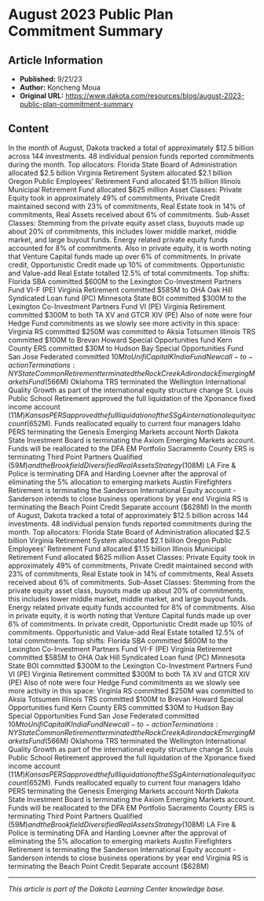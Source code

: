 # August 2023 Public Plan Commitment Summary

## Article Information
- **Published:** 9/21/23
- **Author:** Koncheng Moua
- **Original URL:** https://www.dakota.com/resources/blog/august-2023-public-plan-commitment-summary

## Content

In the month of August, Dakota tracked a total of approximately $12.5 billion across 144 investments. 48 individual pension funds reported commitments during the month. Top allocators: Florida State Board of Administration allocated $2.5 billion Virginia Retirement System allocated $2.1 billion Oregon Public Employees’ Retirement Fund allocated $1.15 billion Illinois Municipal Retirement Fund allocated $625 million Asset Classes: Private Equity took in approximately 49% of commitments, Private Credit maintained second with 23% of commitments, Real Estate took in 14% of commitments, Real Assets received about 6% of commitments. Sub-Asset Classes: Stemming from the private equity asset class, buyouts made up about 20% of commitments, this includes lower middle market, middle market, and large buyout funds. Energy related private equity funds accounted for 8% of commitments. Also in private equity, it is worth noting that Venture Capital funds made up over 6% of commitments. In private credit, Opportunistic Credit made up 10% of commitments. Opportunistic and Value-add Real Estate totalled 12.5% of total commitments. Top shifts: Florida SBA committed $600M to the Lexington Co-Investment Partners Fund VI-F (PE) Virginia Retirement committed $585M to OHA Oak Hill Syndicated Loan fund (PC) Minnesota State BOI committed $300M to the Lexington Co-Investment Partners Fund VI (PE) Virginia Retirement committed $300M to both TA XV and GTCR XIV (PE) Also of note were four Hedge Fund commitments as we slowly see more activity in this space: Virginia RS committed $250M was committed to Aksia Totsumen Illinois TRS committed $100M to Brevan Howard Special Opportunities fund Kern County ERS committed $30M to Hudson Bay Special Opportunities Fund San Jose Federated committed $10M to Unifi Capital K India Fund New call-to-action Terminations: NY State Common Retirement terminated the Rock Creek Adirondack Emerging Markets Fund ($566M) Oklahoma TRS terminated the Wellington International Quality Growth as part of the international equity structure change St. Louis Public School Retirement approved the full liquidation of the Xponance fixed income account ($11M) Kansas PERS approved the full liquidation of the SSgA international equity account ($652M). Funds reallocated equally to current four managers Idaho PERS terminating the Genesis Emerging Markets account North Dakota State Investment Board is terminating the Axiom Emerging Markets account. Funds will be reallocated to the DFA EM Portfolio Sacramento County ERS is terminating Third Point Partners Qualified ($59M) and the Brookfield Diversified Real Assets Strategy ($108M) LA Fire & Police is terminating DFA and Harding Loevner after the approval of eliminating the 5% allocation to emerging markets Austin Firefighters Retirement is terminating the Sanderson International Equity account - Sanderson intends to close business operations by year end Virginia RS is terminating the Beach Point Credit Separate account ($628M) In the month of August, Dakota tracked a total of approximately $12.5 billion across 144 investments. 48 individual pension funds reported commitments during the month. Top allocators: Florida State Board of Administration allocated $2.5 billion Virginia Retirement System allocated $2.1 billion Oregon Public Employees’ Retirement Fund allocated $1.15 billion Illinois Municipal Retirement Fund allocated $625 million Asset Classes: Private Equity took in approximately 49% of commitments, Private Credit maintained second with 23% of commitments, Real Estate took in 14% of commitments, Real Assets received about 6% of commitments. Sub-Asset Classes: Stemming from the private equity asset class, buyouts made up about 20% of commitments, this includes lower middle market, middle market, and large buyout funds. Energy related private equity funds accounted for 8% of commitments. Also in private equity, it is worth noting that Venture Capital funds made up over 6% of commitments. In private credit, Opportunistic Credit made up 10% of commitments. Opportunistic and Value-add Real Estate totalled 12.5% of total commitments. Top shifts: Florida SBA committed $600M to the Lexington Co-Investment Partners Fund VI-F (PE) Virginia Retirement committed $585M to OHA Oak Hill Syndicated Loan fund (PC) Minnesota State BOI committed $300M to the Lexington Co-Investment Partners Fund VI (PE) Virginia Retirement committed $300M to both TA XV and GTCR XIV (PE) Also of note were four Hedge Fund commitments as we slowly see more activity in this space: Virginia RS committed $250M was committed to Aksia Totsumen Illinois TRS committed $100M to Brevan Howard Special Opportunities fund Kern County ERS committed $30M to Hudson Bay Special Opportunities Fund San Jose Federated committed $10M to Unifi Capital K India Fund New call-to-action Terminations: NY State Common Retirement terminated the Rock Creek Adirondack Emerging Markets Fund ($566M) Oklahoma TRS terminated the Wellington International Quality Growth as part of the international equity structure change St. Louis Public School Retirement approved the full liquidation of the Xponance fixed income account ($11M) Kansas PERS approved the full liquidation of the SSgA international equity account ($652M). Funds reallocated equally to current four managers Idaho PERS terminating the Genesis Emerging Markets account North Dakota State Investment Board is terminating the Axiom Emerging Markets account. Funds will be reallocated to the DFA EM Portfolio Sacramento County ERS is terminating Third Point Partners Qualified ($59M) and the Brookfield Diversified Real Assets Strategy ($108M) LA Fire & Police is terminating DFA and Harding Loevner after the approval of eliminating the 5% allocation to emerging markets Austin Firefighters Retirement is terminating the Sanderson International Equity account - Sanderson intends to close business operations by year end Virginia RS is terminating the Beach Point Credit Separate account ($628M)

---

*This article is part of the Dakota Learning Center knowledge base.*